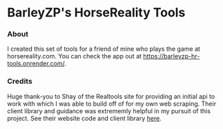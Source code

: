 # BarleyZP's HorseReality Tools

### About
I created this set of tools for a friend of mine who plays the game at horsereality.com.
You can check the app out at https://barleyzp-hr-tools.onrender.com/.

### Credits
Huge thank-you to Shay of the Realtools site for providing an initial api to work with which 
I was able to build off of for my own web scraping. Their client library and guidance was 
extrememly helpful in my pursuit of this project. See their website code and client library 
[here](https://github.com/hr-tools).
